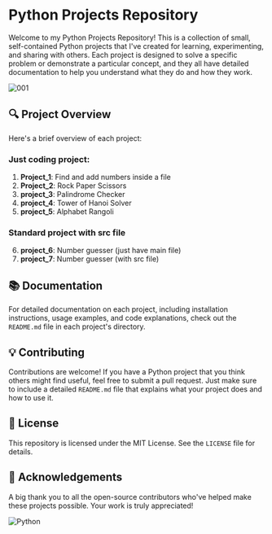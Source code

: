 # Python Projects Repository 

Welcome to my Python Projects Repository! This is a collection of small, self-contained Python projects that I've created for learning, experimenting, and sharing with others. Each project is designed to solve a specific problem or demonstrate a particular concept, and they all have detailed documentation to help you understand what they do and how they work.

![001](https://github.com/MR-ARMA/Simple-Python-Project/assets/110169640/d4fdae1b-95a2-4da4-a314-ef32cd86a19a)

## 🔍 Project Overview

Here's a brief overview of each project:

### Just coding project:

1. **Project_1**: Find and add numbers inside a file
2. **Project_2**: Rock Paper Scissors
3. **project_3**: Palindrome Checker
4. **project_4**: Tower of Hanoi Solver
5. **project_5**: Alphabet Rangoli

### Standard project with src file

6. **project_6**: Number guesser (just have main file) 
7. **project_7**: Number guesser (with src file)


## 📚 Documentation

For detailed documentation on each project, including installation instructions, usage examples, and code explanations, check out the `README.md` file in each project's directory.

## 💡 Contributing

Contributions are welcome! If you have a Python project that you think others might find useful, feel free to submit a pull request. Just make sure to include a detailed `README.md` file that explains what your project does and how to use it.

## 📝 License

This repository is licensed under the MIT License. See the `LICENSE` file for details.

## 🙏 Acknowledgements

A big thank you to all the open-source contributors who've helped make these projects possible. Your work is truly appreciated!

![Python](https://img.shields.io/badge/-Python-3776AB?style=for-the-badge&logo=python&logoColor=white)
